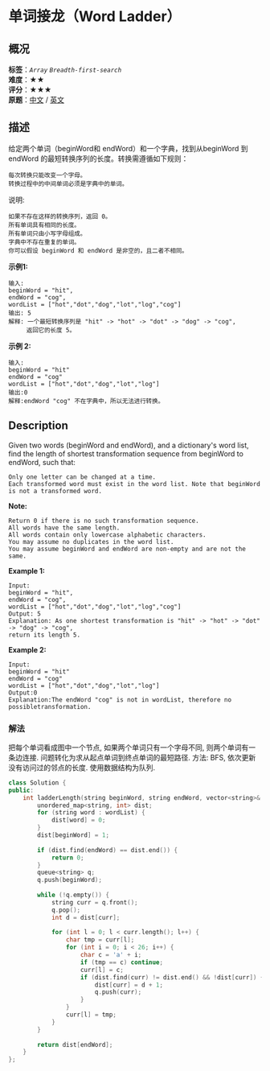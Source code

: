 # 单词接龙（Word Ladder）
## 概况
**标签**：*`Array`*  *`Breadth-first-search`*<br>
**难度**：★★<br>
**评分**：★★★<br>
**原题**：[中文](https://leetcode-cn.com/problems/word-ladder) / [英文](https://leetcode.com/problems/word-ladder)

## 描述
给定两个单词（beginWord和 endWord）和一个字典，找到从beginWord 到endWord 的最短转换序列的长度。转换需遵循如下规则：

	每次转换只能改变一个字母。
	转换过程中的中间单词必须是字典中的单词。

说明:

	如果不存在这样的转换序列，返回 0。
	所有单词具有相同的长度。
	所有单词只由小写字母组成。
	字典中不存在重复的单词。
	你可以假设 beginWord 和 endWord 是非空的，且二者不相同。

**示例1:**
```
输入:
beginWord = "hit",
endWord = "cog",
wordList = ["hot","dot","dog","lot","log","cog"]
输出: 5
解释: 一个最短转换序列是 "hit" -> "hot" -> "dot" -> "dog" -> "cog",
     返回它的长度 5。
```

**示例 2:**
```
输入:
beginWord = "hit"
endWord = "cog"
wordList = ["hot","dot","dog","lot","log"]
输出:0
解释:endWord "cog" 不在字典中，所以无法进行转换。
```

## Description
Given two words (beginWord and endWord), and a dictionary&#39;s word list, find the length of shortest transformation sequence from beginWord to endWord, such that:

	Only one letter can be changed at a time.
	Each transformed word must exist in the word list. Note that beginWord is not a transformed word.

**Note:**

	Return 0 if there is no such transformation sequence.
	All words have the same length.
	All words contain only lowercase alphabetic characters.
	You may assume no duplicates in the word list.
	You may assume beginWord and endWord are non-empty and are not the same.

**Example 1:**
```
Input:
beginWord = "hit",
endWord = "cog",
wordList = ["hot","dot","dog","lot","log","cog"]
Output: 5
Explanation: As one shortest transformation is "hit" -> "hot" -> "dot" -> "dog" -> "cog",
return its length 5.
```

**Example 2:**
```
Input:
beginWord = "hit"
endWord = "cog"
wordList = ["hot","dot","dog","lot","log"]
Output:0
Explanation:The endWord "cog" is not in wordList, therefore no possibletransformation.
```

### 解法
把每个单词看成图中一个节点, 如果两个单词只有一个字母不同, 则两个单词有一条边连接. 问题转化为求从起点单词到终点单词的最短路径. 
方法: BFS, 依次更新没有访问过的邻点的长度. 使用数据结构为队列.
```c++
class Solution {
public:
    int ladderLength(string beginWord, string endWord, vector<string>& wordList) {
        unordered_map<string, int> dist;
        for (string word : wordList) {
            dist[word] = 0;
        }
        dist[beginWord] = 1;
        
        if (dist.find(endWord) == dist.end()) {
            return 0;    
        }
        queue<string> q;
        q.push(beginWord);
        
        while (!q.empty()) {
            string curr = q.front();
            q.pop();
            int d = dist[curr];
            
            for (int l = 0; l < curr.length(); l++) {
                char tmp = curr[l];
                for (int i = 0; i < 26; i++) {
                    char c = 'a' + i;
                    if (tmp == c) continue;
                    curr[l] = c;
                    if (dist.find(curr) != dist.end() && !dist[curr]) {
                        dist[curr] = d + 1;
                        q.push(curr);
                    }
                }
                curr[l] = tmp;
            }
        }
        
        return dist[endWord];
    }
};
```